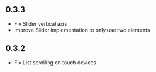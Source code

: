 ## 0.3.3

 - Fix Slider vertical axis
 - Improve Slider implementation to only use two elements

## 0.3.2

 - Fix List scrolling on touch devices

